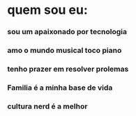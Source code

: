 # quem sou eu:
### sou um apaixonado por tecnologia 
### amo o mundo musical toco piano
### tenho prazer em resolver prolemas
### Familia é a minha base de vida
### cultura nerd é a melhor
